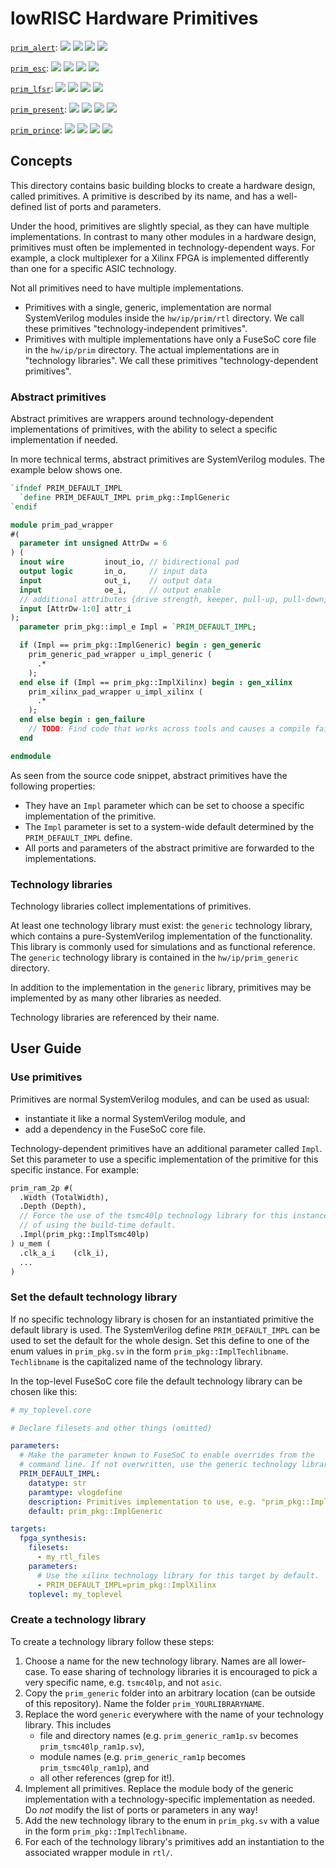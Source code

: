 # lowRISC Hardware Primitives

[`prim_alert`](https://reports.opentitan.org/hw/ip/prim/dv/prim_alert/latest/report.html):
![](https://dashboards.lowrisc.org/badges/dv/prim_alert/test.svg)
![](https://dashboards.lowrisc.org/badges/dv/prim_alert/passing.svg)
![](https://dashboards.lowrisc.org/badges/dv/prim_alert/functional.svg)
![](https://dashboards.lowrisc.org/badges/dv/prim_alert/code.svg)

[`prim_esc`](https://reports.opentitan.org/hw/ip/prim/dv/prim_esc/latest/report.html):
![](https://dashboards.lowrisc.org/badges/dv/prim_esc/test.svg)
![](https://dashboards.lowrisc.org/badges/dv/prim_esc/passing.svg)
![](https://dashboards.lowrisc.org/badges/dv/prim_esc/functional.svg)
![](https://dashboards.lowrisc.org/badges/dv/prim_esc/code.svg)

[`prim_lfsr`](https://reports.opentitan.org/hw/ip/prim/dv/prim_lfsr/latest/report.html):
![](https://dashboards.lowrisc.org/badges/dv/prim_lfsr/test.svg)
![](https://dashboards.lowrisc.org/badges/dv/prim_lfsr/passing.svg)
![](https://dashboards.lowrisc.org/badges/dv/prim_lfsr/functional.svg)
![](https://dashboards.lowrisc.org/badges/dv/prim_lfsr/code.svg)

[`prim_present`](https://reports.opentitan.org/hw/ip/prim/dv/prim_lfsr/latest/report.html):
![](https://dashboards.lowrisc.org/badges/dv/prim_present/test.svg)
![](https://dashboards.lowrisc.org/badges/dv/prim_present/passing.svg)
![](https://dashboards.lowrisc.org/badges/dv/prim_present/functional.svg)
![](https://dashboards.lowrisc.org/badges/dv/prim_present/code.svg)

[`prim_prince`](https://reports.opentitan.org/hw/ip/prim/dv/prim_lfsr/latest/report.html):
![](https://dashboards.lowrisc.org/badges/dv/prim_prince/test.svg)
![](https://dashboards.lowrisc.org/badges/dv/prim_prince/passing.svg)
![](https://dashboards.lowrisc.org/badges/dv/prim_prince/functional.svg)
![](https://dashboards.lowrisc.org/badges/dv/prim_prince/code.svg)

## Concepts

This directory contains basic building blocks to create a hardware design,
called primitives. A primitive is described by its name, and has a well-defined
list of ports and parameters.

Under the hood, primitives are slightly special, as they can have multiple
implementations. In contrast to many other modules in a hardware design,
primitives must often be implemented in technology-dependent ways. For example,
a clock multiplexer for a Xilinx FPGA is implemented differently than one for
a specific ASIC technology.

Not all primitives need to have multiple implementations.

* Primitives with a single, generic, implementation are normal SystemVerilog
  modules inside the `hw/ip/prim/rtl` directory. We call these primitives
  "technology-independent primitives".
* Primitives with multiple implementations have only a FuseSoC core file in the
  `hw/ip/prim` directory. The actual implementations are in "technology
  libraries". We call these primitives "technology-dependent primitives".

### Abstract primitives

Abstract primitives are wrappers around technology-dependent implementations of
primitives, with the ability to select a specific implementation if needed.

In more technical terms, abstract primitives are SystemVerilog modules. The
example below shows one.

```systemverilog
`ifndef PRIM_DEFAULT_IMPL
  `define PRIM_DEFAULT_IMPL prim_pkg::ImplGeneric
`endif

module prim_pad_wrapper
#(
  parameter int unsigned AttrDw = 6
) (
  inout wire         inout_io, // bidirectional pad
  output logic       in_o,     // input data
  input              out_i,    // output data
  input              oe_i,     // output enable
  // additional attributes {drive strength, keeper, pull-up, pull-down, open-drain, invert}
  input [AttrDw-1:0] attr_i
);
  parameter prim_pkg::impl_e Impl = `PRIM_DEFAULT_IMPL;

  if (Impl == prim_pkg::ImplGeneric) begin : gen_generic
    prim_generic_pad_wrapper u_impl_generic (
      .*
    );
  end else if (Impl == prim_pkg::ImplXilinx) begin : gen_xilinx
    prim_xilinx_pad_wrapper u_impl_xilinx (
      .*
    );
  end else begin : gen_failure
    // TODO: Find code that works across tools and causes a compile failure
  end

endmodule
```

As seen from the source code snippet, abstract primitives have the following
properties:

- They have an `Impl` parameter which can be set to choose a specific
  implementation of the primitive.
- The `Impl` parameter is set to a system-wide default determined by the
  `PRIM_DEFAULT_IMPL` define.
- All ports and parameters of the abstract primitive are forwarded to the
  implementations.

### Technology libraries

Technology libraries collect implementations of primitives.

At least one technology library must exist: the `generic` technology library,
which contains a pure-SystemVerilog implementation of the functionality. This
library is commonly used for simulations and as functional reference. The
`generic` technology library is contained in the `hw/ip/prim_generic` directory.

In addition to the implementation in the `generic` library, primitives may be
implemented by as many other libraries as needed.

Technology libraries are referenced by their name.


## User Guide

### Use primitives

Primitives are normal SystemVerilog modules, and can be used as usual:
* instantiate it like a normal SystemVerilog module, and
* add a dependency in the FuseSoC core file.

Technology-dependent primitives have an additional parameter called `Impl`.
Set this parameter to use a specific implementation of the primitive for this
specific instance. For example:

```systemverilog
prim_ram_2p #(
  .Width (TotalWidth),
  .Depth (Depth),
  // Force the use of the tsmc40lp technology library for this instance, instead
  // of using the build-time default.
  .Impl(prim_pkg::ImplTsmc40lp)
) u_mem (
  .clk_a_i    (clk_i),
  ...
)
```


### Set the default technology library

If no specific technology library is chosen for an instantiated primitive the
default library is used. The SystemVerilog define `PRIM_DEFAULT_IMPL` can be
used to set the default for the whole design. Set this define to one of the enum
values in `prim_pkg.sv` in the form `prim_pkg::ImplTechlibname`. `Techlibname`
is the capitalized name of the technology library.

In the top-level FuseSoC core file the default technology library can be chosen
like this:

```yaml
# my_toplevel.core

# Declare filesets and other things (omitted)

parameters:
  # Make the parameter known to FuseSoC to enable overrides from the
  # command line. If not overwritten, use the generic technology library.
  PRIM_DEFAULT_IMPL:
    datatype: str
    paramtype: vlogdefine
    description: Primitives implementation to use, e.g. "prim_pkg::ImplGeneric".
    default: prim_pkg::ImplGeneric

targets:
  fpga_synthesis:
    filesets:
      - my_rtl_files
    parameters:
      # Use the xilinx technology library for this target by default.
      - PRIM_DEFAULT_IMPL=prim_pkg::ImplXilinx
    toplevel: my_toplevel
```


### Create a technology library

To create a technology library follow these steps:

1. Choose a name for the new technology library. Names are all lower-case.
   To ease sharing of technology libraries it is encouraged to pick a very specific name, e.g. `tsmc40lp`, and not `asic`.
2. Copy the `prim_generic` folder into an arbitrary location (can be outside of this repository). Name the folder `prim_YOURLIBRARYNAME`.
3. Replace the word `generic` everywhere with the name of your technology library. This includes
    - file and directory names (e.g. `prim_generic_ram1p.sv` becomes
      `prim_tsmc40lp_ram1p.sv`),
    - module names (e.g. `prim_generic_ram1p` becomes `prim_tsmc40lp_ram1p`), and
    - all other references (grep for it!).
4. Implement all primitives. Replace the module body of the generic implementation with a technology-specific implementation as needed.
   Do *not* modify the list of ports or parameters in any way!
5. Add the new technology library to the enum in `prim_pkg.sv` with a value in the form `prim_pkg::ImplTechlibname`.
6. For each of the technology library's primitives add an instantiation to the associated wrapper module in `rtl/`.
